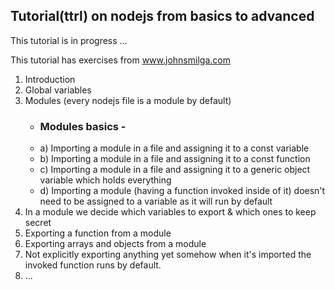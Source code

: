 ## Tutorial(ttrl) on nodejs from basics to advanced

This tutorial is in progress ...

This tutorial has exercises from www.johnsmilga.com

1. Introduction
2. Global variables
3. Modules (every nodejs file is a module by default)
   - ### Modules basics -
   - a) Importing a module in a file and assigning it to a const variable
   - b) Importing a module in a file and assigning it to a const function
   - c) Importing a module in a file and assigning it to a generic object variable which holds everything
   - d) Importing a module (having a function invoked inside of it) doesn't need to be assigned to a variable as it will run by default
4. In a module we decide which variables to export & which ones to keep secret
5. Exporting a function from a module
6. Exporting arrays and objects from a module
7. Not explicitly exporting anything yet somehow when it's imported the invoked function runs by default.
8. ...
